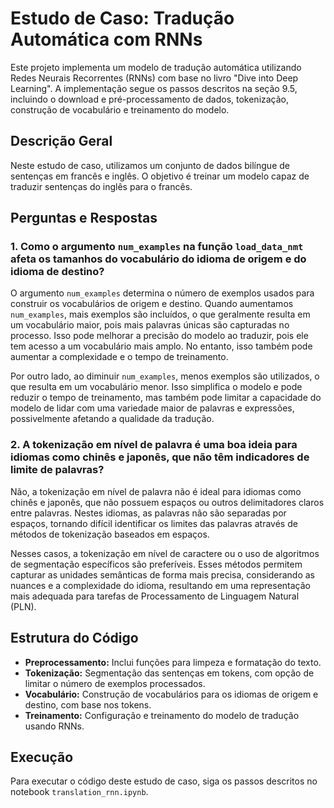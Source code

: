 # Estudo de Caso: Tradução Automática com RNNs

Este projeto implementa um modelo de tradução automática utilizando Redes Neurais Recorrentes (RNNs) com base no livro "Dive into Deep Learning". A implementação segue os passos descritos na seção 9.5, incluindo o download e pré-processamento de dados, tokenização, construção de vocabulário e treinamento do modelo. 

## Descrição Geral

Neste estudo de caso, utilizamos um conjunto de dados bilíngue de sentenças em francês e inglês. O objetivo é treinar um modelo capaz de traduzir sentenças do inglês para o francês.

## Perguntas e Respostas

### 1. Como o argumento `num_examples` na função `load_data_nmt` afeta os tamanhos do vocabulário do idioma de origem e do idioma de destino?

O argumento `num_examples` determina o número de exemplos usados para construir os vocabulários de origem e destino. Quando aumentamos `num_examples`, mais exemplos são incluídos, o que geralmente resulta em um vocabulário maior, pois mais palavras únicas são capturadas no processo. Isso pode melhorar a precisão do modelo ao traduzir, pois ele tem acesso a um vocabulário mais amplo. No entanto, isso também pode aumentar a complexidade e o tempo de treinamento.

Por outro lado, ao diminuir `num_examples`, menos exemplos são utilizados, o que resulta em um vocabulário menor. Isso simplifica o modelo e pode reduzir o tempo de treinamento, mas também pode limitar a capacidade do modelo de lidar com uma variedade maior de palavras e expressões, possivelmente afetando a qualidade da tradução.

### 2. A tokenização em nível de palavra é uma boa ideia para idiomas como chinês e japonês, que não têm indicadores de limite de palavras?

Não, a tokenização em nível de palavra não é ideal para idiomas como chinês e japonês, que não possuem espaços ou outros delimitadores claros entre palavras. Nestes idiomas, as palavras não são separadas por espaços, tornando difícil identificar os limites das palavras através de métodos de tokenização baseados em espaços.

Nesses casos, a tokenização em nível de caractere ou o uso de algoritmos de segmentação específicos são preferíveis. Esses métodos permitem capturar as unidades semânticas de forma mais precisa, considerando as nuances e a complexidade do idioma, resultando em uma representação mais adequada para tarefas de Processamento de Linguagem Natural (PLN).

## Estrutura do Código

- **Preprocessamento:** Inclui funções para limpeza e formatação do texto.
- **Tokenização:** Segmentação das sentenças em tokens, com opção de limitar o número de exemplos processados.
- **Vocabulário:** Construção de vocabulários para os idiomas de origem e destino, com base nos tokens.
- **Treinamento:** Configuração e treinamento do modelo de tradução usando RNNs.

## Execução

Para executar o código deste estudo de caso, siga os passos descritos no notebook `translation_rnn.ipynb`.
